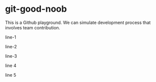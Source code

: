 # git-good-noob

This is a Github playground. We can simulate development process that involves team contribution.

line-1

line-2

line-3

line 4

line 5


